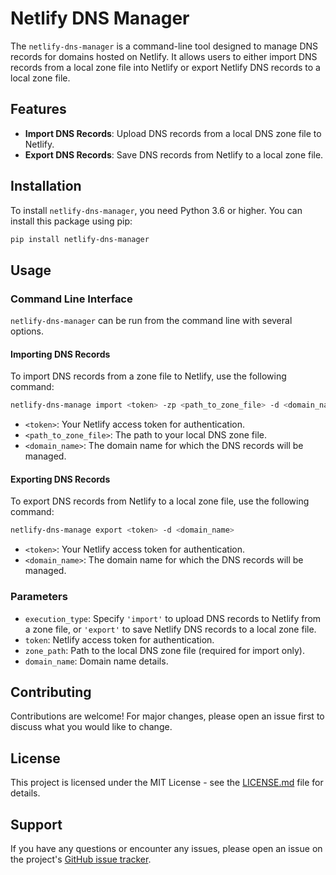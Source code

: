 
# Netlify DNS Manager

The `netlify-dns-manager` is a command-line tool designed to manage DNS records for domains hosted on Netlify. It allows users to either import DNS records from a local zone file into Netlify or export Netlify DNS records to a local zone file.

## Features

- **Import DNS Records**: Upload DNS records from a local DNS zone file to Netlify.
- **Export DNS Records**: Save DNS records from Netlify to a local zone file.

## Installation

To install `netlify-dns-manager`, you need Python 3.6 or higher. You can install this package using pip:

```bash
pip install netlify-dns-manager
```

## Usage

### Command Line Interface

`netlify-dns-manager` can be run from the command line with several options.

#### Importing DNS Records

To import DNS records from a zone file to Netlify, use the following command:

```bash
netlify-dns-manage import <token> -zp <path_to_zone_file> -d <domain_name>
```

- `<token>`: Your Netlify access token for authentication.
- `<path_to_zone_file>`: The path to your local DNS zone file.
- `<domain_name>`: The domain name for which the DNS records will be managed.

#### Exporting DNS Records

To export DNS records from Netlify to a local zone file, use the following command:

```bash
netlify-dns-manage export <token> -d <domain_name>
```

- `<token>`: Your Netlify access token for authentication.
- `<domain_name>`: The domain name for which the DNS records will be managed.

### Parameters

- `execution_type`: Specify `'import'` to upload DNS records to Netlify from a zone file, or `'export'` to save Netlify DNS records to a local zone file.
- `token`: Netlify access token for authentication.
- `zone_path`: Path to the local DNS zone file (required for import only).
- `domain_name`: Domain name details.

## Contributing

Contributions are welcome! For major changes, please open an issue first to discuss what you would like to change.

## License

This project is licensed under the MIT License - see the [LICENSE.md](LICENSE.md) file for details.

## Support

If you have any questions or encounter any issues, please open an issue on the project's [GitHub issue tracker](https://github.com/sumansaurabh/netlify-dns-manager/issues).